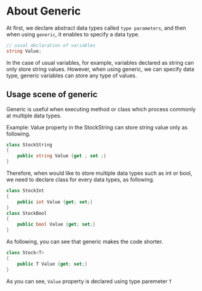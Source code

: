 # About Generic

At first, we declare abstract data types called `type parameters`, and then when using `generic`, it enables to specify a data type.

```csharp
// usual declaration of variables
string Value;
```

In the case of usual variables, for example, variables declared as string can only store string values.
However, when using generic, we can specify data type, generic variables can store any type of values.

## Usage scene of generic

Generic is useful when executing method or class which process commonly at multiple data types.


Example: Value property in the StockString can store string value only as following.

```csharp
class StockString
{
	public string Value {get ; set ;}
}
```

Therefore, when would like to store multiple data types such as int or bool, we need to declare class for every data types, as following.

```csharp
class StockInt
{
	public int Value {get; set;}
}
class StockBool
{
	public bool Value {get; set;}
}
```

As following, you can see that generic makes the code shorter.
```csharp
class Stock<T>
{
	public T Value {get; set;}
}
```
As you can see, `Value` property is declared using type paremeter `T`

